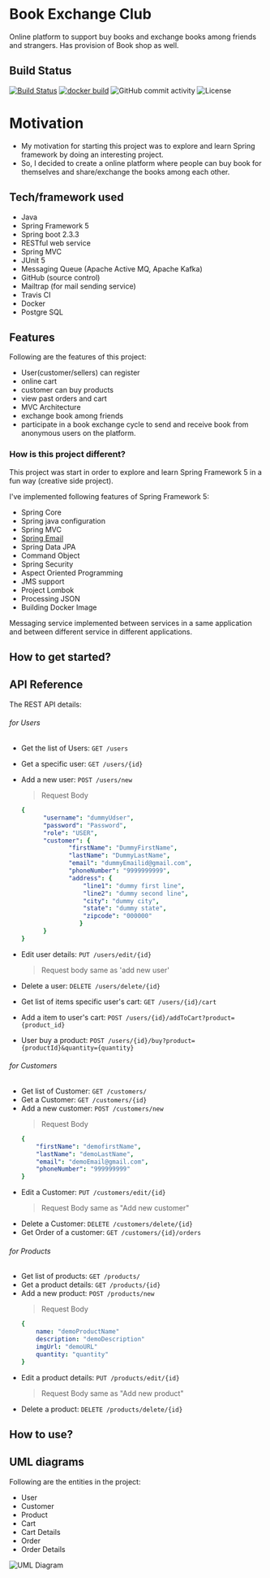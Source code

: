 # Book Exchange Club
Online platform to support buy books and exchange books among friends and strangers. Has provision of Book shop as well. 

## Build Status

[![Build Status](https://travis-ci.com/shashank136/BookExchangeClub.svg?branch=master)](https://travis-ci.com/shashank136/BookExchangeClub)
[![docker build](https://img.shields.io/docker/cloud/build/shashank136/book-exchange-club)](https://cloud.docker.com/u/shashank136/repository/docker/shashank136/book-exchange-club)
![GitHub commit activity](https://img.shields.io/github/commit-activity/m/shashank136/BookExchangeClub?style=flat-square)
![License](https://img.shields.io/apm/l/vim-mode)

# Motivation

* My motivation for starting this project was to explore and learn Spring framework by doing an interesting project. 
* So, I decided to create a online platform where people can buy book for themselves and share/exchange the books among each other.

## Tech/framework used

* Java
* Spring Framework 5
* Spring boot 2.3.3
* RESTful web service
* Spring MVC
* JUnit 5
* Messaging Queue (Apache Active MQ, Apache Kafka)
* GitHub (source control)
* Mailtrap (for mail sending service)
* Travis CI
* Docker
* Postgre SQL

## Features

Following are the features of this project:
* User(customer/sellers) can register
* online cart
* customer can buy products
* view past orders and cart
* MVC Architecture
* exchange book among friends
* participate in a book exchange cycle to send and receive book from anonymous users on the platform.

### How is this project different?

This project was start in order to explore and learn Spring Framework 5 in a fun way (creative side project).

I've implemented following features of Spring Framework 5:

* Spring Core
* Spring java configuration
* Spring MVC
* [Spring Email](https://github.com/shashank136/BookExchangeClub-EmailApplication)
* Spring Data JPA
* Command Object
* Spring Security
* Aspect Oriented Programming
* JMS support 
* Project Lombok
* Processing JSON
* Building Docker Image

Messaging service implemented between services in a same application and between different service in different applications.

## How to get started?



## API Reference
The REST API details:
###### for Users
* Get the list of Users:
`GET /users`
* Get a specific user: 
`GET /users/{id}`
* Add a new user: 
`POST /users/new`
    > Request Body
    ```yml
    {
          "username": "dummyUdser",
          "password": "Password",
          "role": "USER",
          "customer": {
                 "firstName": "DummyFirstName",
                 "lastName": "DummyLastName",
                 "email": "dummyEmailid@gmail.com",
                 "phoneNumber": "9999999999",
                 "address": {
                     "line1": "dummy first line",
                     "line2": "dummy second line",
                     "city": "dummy city",
                     "state": "dummy state",
                     "zipcode": "000000"
                    }       
          } 
    }
    ```

* Edit user details:
`PUT /users/edit/{id}`
    > Request body same as 'add new user'
* Delete a user: 
`DELETE /users/delete/{id}`
* Get list of items specific user's cart:
`GET /users/{id}/cart`
* Add a item to user's cart:
`POST /users/{id}/addToCart?product={product_id}`
* User buy a product:
`POST /users/{id}/buy?product={productId}&quantity={quantity}`

###### for Customers
* Get list of Customer: 
`GET /customers/`
* Get a Customer:
`GET /customers/{id}`
* Add a new customer:
`POST /customers/new`
    > Request Body
    ```yml
    {
        "firstName": "demofirstName",
        "lastName": "demoLastName",
        "email": "demoEmail@gmail.com",
        "phoneNumber": "999999999"
    }
    ```
* Edit a Customer:
`PUT /customers/edit/{id}`
    > Request Body same as "Add new customer"
* Delete a Customer:
`DELETE /customers/delete/{id}`
* Get Order of a customer:
`GET /customers/{id}/orders`
###### for Products
* Get list of products: 
`GET /products/`
* Get a product details: 
`GET /products/{id}`
* Add a new product: 
`POST /products/new`
    > Request Body
    ```yml
    {
        name: "demoProductName"
        description: "demoDescription"
        imgUrl: "demoURL"
        quantity: "quantity"
    }
    ```
* Edit a product details: 
`PUT /products/edit/{id}`
    > Request Body same as "Add new product"
* Delete a product: 
`DELETE /products/delete/{id}`
## How to use?

## UML diagrams

Following are the entities in the project:
* User
* Customer
* Product
* Cart
* Cart Details
* Order
* Order Details

![UML Diagram](https://github.com/shashank136/BookExchangeClub/blob/master/resources/Database%20ER%20diagram.png)


